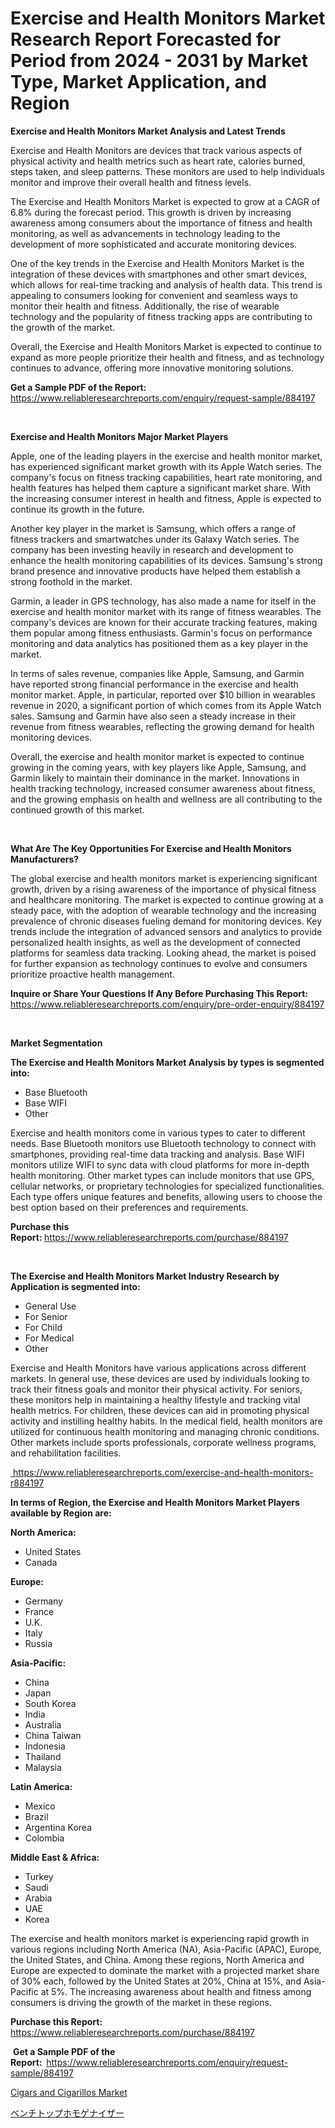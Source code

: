 <p><h1>Exercise and Health Monitors Market Research Report Forecasted for Period from 2024 -  2031 by Market Type, Market Application, and Region</h1></p><p><strong>Exercise and Health Monitors Market Analysis and Latest Trends</strong></p>
<p><p>Exercise and Health Monitors are devices that track various aspects of physical activity and health metrics such as heart rate, calories burned, steps taken, and sleep patterns. These monitors are used to help individuals monitor and improve their overall health and fitness levels.</p><p>The Exercise and Health Monitors Market is expected to grow at a CAGR of 6.8% during the forecast period. This growth is driven by increasing awareness among consumers about the importance of fitness and health monitoring, as well as advancements in technology leading to the development of more sophisticated and accurate monitoring devices.</p><p>One of the key trends in the Exercise and Health Monitors Market is the integration of these devices with smartphones and other smart devices, which allows for real-time tracking and analysis of health data. This trend is appealing to consumers looking for convenient and seamless ways to monitor their health and fitness. Additionally, the rise of wearable technology and the popularity of fitness tracking apps are contributing to the growth of the market.</p><p>Overall, the Exercise and Health Monitors Market is expected to continue to expand as more people prioritize their health and fitness, and as technology continues to advance, offering more innovative monitoring solutions.</p></p>
<p><strong>Get a Sample PDF of the Report:&nbsp;</strong> <a href="https://www.reliableresearchreports.com/enquiry/request-sample/884197">https://www.reliableresearchreports.com/enquiry/request-sample/884197</a></p>
<p>&nbsp;</p>
<p><strong>Exercise and Health Monitors Major Market Players</strong></p>
<p><p>Apple, one of the leading players in the exercise and health monitor market, has experienced significant market growth with its Apple Watch series. The company's focus on fitness tracking capabilities, heart rate monitoring, and health features has helped them capture a significant market share. With the increasing consumer interest in health and fitness, Apple is expected to continue its growth in the future.</p><p>Another key player in the market is Samsung, which offers a range of fitness trackers and smartwatches under its Galaxy Watch series. The company has been investing heavily in research and development to enhance the health monitoring capabilities of its devices. Samsung's strong brand presence and innovative products have helped them establish a strong foothold in the market.</p><p>Garmin, a leader in GPS technology, has also made a name for itself in the exercise and health monitor market with its range of fitness wearables. The company's devices are known for their accurate tracking features, making them popular among fitness enthusiasts. Garmin's focus on performance monitoring and data analytics has positioned them as a key player in the market.</p><p>In terms of sales revenue, companies like Apple, Samsung, and Garmin have reported strong financial performance in the exercise and health monitor market. Apple, in particular, reported over $10 billion in wearables revenue in 2020, a significant portion of which comes from its Apple Watch sales. Samsung and Garmin have also seen a steady increase in their revenue from fitness wearables, reflecting the growing demand for health monitoring devices.</p><p>Overall, the exercise and health monitor market is expected to continue growing in the coming years, with key players like Apple, Samsung, and Garmin likely to maintain their dominance in the market. Innovations in health tracking technology, increased consumer awareness about fitness, and the growing emphasis on health and wellness are all contributing to the continued growth of this market.</p></p>
<p>&nbsp;</p>
<p><strong>What Are The Key Opportunities For Exercise and Health Monitors Manufacturers?</strong></p>
<p><p>The global exercise and health monitors market is experiencing significant growth, driven by a rising awareness of the importance of physical fitness and healthcare monitoring. The market is expected to continue growing at a steady pace, with the adoption of wearable technology and the increasing prevalence of chronic diseases fueling demand for monitoring devices. Key trends include the integration of advanced sensors and analytics to provide personalized health insights, as well as the development of connected platforms for seamless data tracking. Looking ahead, the market is poised for further expansion as technology continues to evolve and consumers prioritize proactive health management.</p></p>
<p><strong>Inquire or Share Your Questions If Any Before Purchasing This Report:</strong> <a href="https://www.reliableresearchreports.com/enquiry/pre-order-enquiry/884197">https://www.reliableresearchreports.com/enquiry/pre-order-enquiry/884197</a></p>
<p>&nbsp;</p>
<p><strong>Market Segmentation</strong></p>
<p><strong>The Exercise and Health Monitors Market Analysis by types is segmented into:</strong></p>
<p><ul><li>Base Bluetooth</li><li>Base WIFI</li><li>Other</li></ul></p>
<p><p>Exercise and health monitors come in various types to cater to different needs. Base Bluetooth monitors use Bluetooth technology to connect with smartphones, providing real-time data tracking and analysis. Base WIFI monitors utilize WIFI to sync data with cloud platforms for more in-depth health monitoring. Other market types can include monitors that use GPS, cellular networks, or proprietary technologies for specialized functionalities. Each type offers unique features and benefits, allowing users to choose the best option based on their preferences and requirements.</p></p>
<p><strong>Purchase this Report:&nbsp;</strong><a href="https://www.reliableresearchreports.com/purchase/884197">https://www.reliableresearchreports.com/purchase/884197</a></p>
<p>&nbsp;</p>
<p><strong>The Exercise and Health Monitors Market Industry Research by Application is segmented into:</strong></p>
<p><ul><li>General Use</li><li>For Senior</li><li>For Child</li><li>For Medical</li><li>Other</li></ul></p>
<p><p>Exercise and Health Monitors have various applications across different markets. In general use, these devices are used by individuals looking to track their fitness goals and monitor their physical activity. For seniors, these monitors help in maintaining a healthy lifestyle and tracking vital health metrics. For children, these devices can aid in promoting physical activity and instilling healthy habits. In the medical field, health monitors are utilized for continuous health monitoring and managing chronic conditions. Other markets include sports professionals, corporate wellness programs, and rehabilitation facilities.</p></p>
<p><a href="https://www.reliableresearchreports.com/exercise-and-health-monitors-r884197">&nbsp;https://www.reliableresearchreports.com/exercise-and-health-monitors-r884197</a></p>
<p><strong>In terms of Region, the Exercise and Health Monitors Market Players available by Region are:</strong></p>
<p>
    <p> <strong> North America: </strong>
        <ul>
            <li>United States</li>
            <li>Canada</li>
        </ul>
        </p> 
    <p> <strong> Europe: </strong>
        <ul>
            <li>Germany</li>
            <li>France</li>
            <li>U.K.</li>
            <li>Italy</li>
            <li>Russia</li>
        </ul>
        </p> 
    <p> <strong> Asia-Pacific: </strong>
        <ul>
            <li>China</li>
            <li>Japan</li>
            <li>South Korea</li>
            <li>India</li>
            <li>Australia</li>
            <li>China Taiwan</li>
            <li>Indonesia</li>
            <li>Thailand</li>
            <li>Malaysia</li>
        </ul>
        </p> 
    <p> <strong> Latin America: </strong>
        <ul>
            <li>Mexico</li>
            <li>Brazil</li>
            <li>Argentina Korea</li>
            <li>Colombia</li>
        </ul>
        </p> 
    <p> <strong> Middle East & Africa: </strong>
        <ul>
            <li>Turkey</li>
            <li>Saudi</li>
            <li>Arabia</li>
            <li>UAE</li>
            <li>Korea</li>
        </ul>
    </p>
    </p>
<p><p>The exercise and health monitors market is experiencing rapid growth in various regions including North America (NA), Asia-Pacific (APAC), Europe, the United States, and China. Among these regions, North America and Europe are expected to dominate the market with a projected market share of 30% each, followed by the United States at 20%, China at 15%, and Asia-Pacific at 5%. The increasing awareness about health and fitness among consumers is driving the growth of the market in these regions.</p></p>
<p><strong>Purchase this Report: </strong><a href="https://www.reliableresearchreports.com/purchase/884197">https://www.reliableresearchreports.com/purchase/884197</a></p>
<p>&nbsp;<strong>Get a Sample PDF of the Report:&nbsp;&nbsp;</strong><a href="https://www.reliableresearchreports.com/enquiry/request-sample/884197">https://www.reliableresearchreports.com/enquiry/request-sample/884197</a></p>
<p><strong></strong></p>
<p><p><a href="https://github.com/gracielawharr/Market-Research-Report-List-1/blob/main/cigars-and-cigarillos-market.md">Cigars and Cigarillos Market</a></p><p><a href="https://github.com/tanyaali3/Market-Research-Report-List-1/blob/main/7166990147927.md">ベンチトップホモゲナイザー</a></p></p>